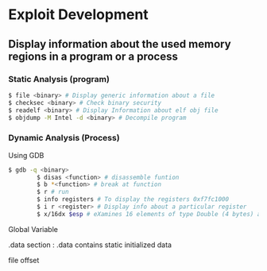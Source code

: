 # Exploit Development

## Display information about the used memory regions in a program or a process 

### Static Analysis (program)

```bash
$ file <binary> # Display generic information about a file
$ checksec <binary> # Check binary security
$ readelf <binary> # Display Information about elf obj file
$ objdump -M Intel -d <binary> # Decompile program 
```

### Dynamic Analysis (Process)

Using GDB

```bash
$ gdb -q <binary>
        $ disas <function> # disassemble funtion
        $ b *<function> # break at function
        $ r # run
        $ info registers # To display the registers 0xf7fc1000
        $ i r <register> # Display info about a particular register
        $ x/16dx $esp # eXamines 16 elements of type Double (4 bytes) and displays it as heX number starting from memory address in register $esp

```


Global Variable

.data section : .data contains static initialized data 


file offset 